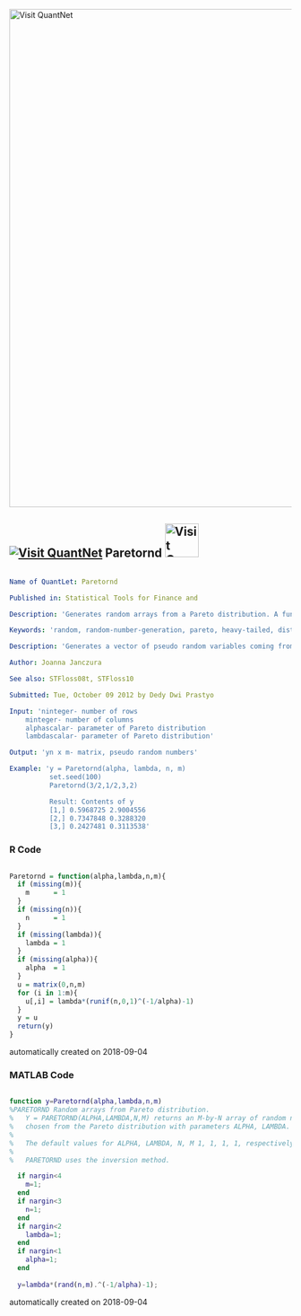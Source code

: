 [<img src="https://github.com/QuantLet/Styleguide-and-FAQ/blob/master/pictures/banner.png" width="888" alt="Visit QuantNet">](http://quantlet.de/)

## [<img src="https://github.com/QuantLet/Styleguide-and-FAQ/blob/master/pictures/qloqo.png" alt="Visit QuantNet">](http://quantlet.de/) **Paretornd** [<img src="https://github.com/QuantLet/Styleguide-and-FAQ/blob/master/pictures/QN2.png" width="60" alt="Visit QuantNet 2.0">](http://quantlet.de/)

```yaml

Name of QuantLet: Paretornd 

Published in: Statistical Tools for Finance and 

Description: 'Generates random arrays from a Pareto distribution. A function required by STFloss10'

Keywords: 'random, random-number-generation, pareto, heavy-tailed, distribution,stochastic'

Description: 'Generates a vector of pseudo random variables coming from a Pareto distribution.'

Author: Joanna Janczura

See also: STFloss08t, STFloss10

Submitted: Tue, October 09 2012 by Dedy Dwi Prastyo

Input: 'ninteger- number of rows
	minteger- number of columns
	alphascalar- parameter of Pareto distribution
	lambdascalar- parameter of Pareto distribution'

Output: 'yn x m- matrix, pseudo random numbers'

Example: 'y = Paretornd(alpha, lambda, n, m)
          set.seed(100)
          Paretornd(3/2,1/2,3,2)

          Result: Contents of y
          [1,] 0.5968725 2.9004556
          [2,] 0.7347848 0.3288320
          [3,] 0.2427481 0.3113538'
```

### R Code
```r

Paretornd = function(alpha,lambda,n,m){
  if (missing(m)){
    m      = 1
  }
  if (missing(n)){
    n      = 1
  }
  if (missing(lambda)){
    lambda = 1
  }
  if (missing(alpha)){
    alpha  = 1
  }
  u = matrix(0,n,m)
  for (i in 1:m){
  	u[,i] = lambda*(runif(n,0,1)^(-1/alpha)-1)
  }
  y = u
  return(y)
}
```

automatically created on 2018-09-04

### MATLAB Code
```matlab

function y=Paretornd(alpha,lambda,n,m)
%PARETORND Random arrays from Pareto distribution.
%   Y = PARETORND(ALPHA,LAMBDA,N,M) returns an M-by-N array of random numbers 
%   chosen from the Pareto distribution with parameters ALPHA, LAMBDA.
%
%   The default values for ALPHA, LAMBDA, N, M 1, 1, 1, 1, respectively.
%
%   PARETORND uses the inversion method.

  if nargin<4
    m=1;
  end
  if nargin<3
    n=1;
  end
  if nargin<2
    lambda=1;
  end
  if nargin<1
    alpha=1;
  end
 
  y=lambda*(rand(n,m).^(-1/alpha)-1);

```

automatically created on 2018-09-04
